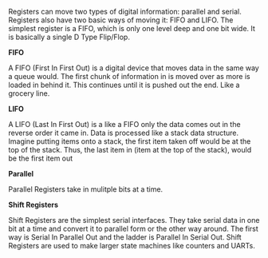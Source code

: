 Registers can move two types of digital information: parallel and serial. Registers also have two basic ways of moving it: FIFO and LIFO. The simplest register is a FIFO, which is only one level deep and one bit wide. It is basically a single D Type Flip/Flop.


**FIFO**

A FIFO (First In First Out) is a digital device that moves data in the same way a queue would. The first chunk of information in is moved over as more is loaded in behind it. This continues until it is pushed out the end. Like a grocery line.


**LIFO**

A LIFO (Last In First Out) is a like a FIFO only the data comes out in the reverse order it came in. Data is processed like a stack data structure. Imagine putting items onto a stack, the first item taken off would be at the top of the stack. Thus, the last item in (item at the top of the stack), would be the first item out


**Parallel** 

Parallel Registers take in mulitple bits at a time.


**Shift Registers**

Shift Registers are the simplest serial interfaces. They take serial data in one bit at a time and convert it to parallel form or the other way around. The first way is Serial In Parallel Out and the ladder is Parallel In Serial Out. Shift Registers are used to make larger state machines like counters and UARTs.


